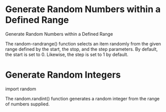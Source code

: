 # Generate Random Numbers within a Defined Range
Generate Random Numbers within a Defined Range

The random-randrange() function selects an item randomly from the given range defined by the start, the stop, and the step parameters. By default, the start is set to 0. Likewise, the step is set to 1 by default.

# Generate Random Integers
import random

The random.randint() function generates a random integer from the range of numbers supplied.
